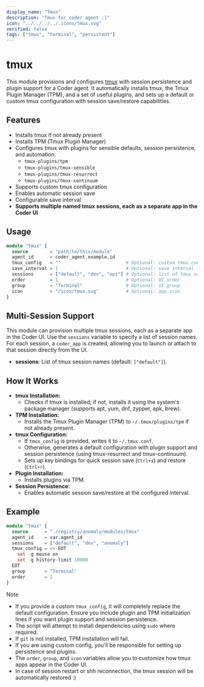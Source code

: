 ```yaml
---
display_name: "Tmux"
description: "Tmux for coder agent :)"
icon: "../../../../.icons/tmux.svg"
verified: false
tags: ["tmux", "terminal", "persistent"]
---
```


# tmux

This module provisions and configures [tmux](https://github.com/tmux/tmux) with session persistence and plugin support
for a Coder agent. It automatically installs tmux, the Tmux Plugin Manager (TPM), and a set of useful plugins, and sets
up a default or custom tmux configuration with session save/restore capabilities.

## Features

- Installs tmux if not already present
- Installs TPM (Tmux Plugin Manager)
- Configures tmux with plugins for sensible defaults, session persistence, and automation:
  - `tmux-plugins/tpm`
  - `tmux-plugins/tmux-sensible`
  - `tmux-plugins/tmux-resurrect`
  - `tmux-plugins/tmux-continuum`
- Supports custom tmux configuration
- Enables automatic session save
- Configurable save interval
- **Supports multiple named tmux sessions, each as a separate app in the Coder UI**

## Usage

```tf
module "tmux" {
  source        = "path/to/this/module"
  agent_id      = coder_agent.example.id
  tmux_config   = ""                        # Optional: custom tmux.conf content
  save_interval = 1                         # Optional: save interval in minutes
  sessions      = ["default", "dev", "ops"] # Optional: list of tmux sessions
  order         = 1                         # Optional: UI order
  group         = "Terminal"                # Optional: UI group
  icon          = "/icon/tmux.svg"          # Optional: app icon
}
```

## Multi-Session Support

This module can provision multiple tmux sessions, each as a separate app in the Coder UI. Use the `sessions` variable to specify a list of session names. For each session, a `coder_app` is created, allowing you to launch or attach to that session directly from the UI.

- **sessions**: List of tmux session names (default: `["default"]`).

## How It Works

- **tmux Installation:**
  - Checks if tmux is installed; if not, installs it using the system's package manager (supports apt, yum, dnf,
    zypper, apk, brew).
- **TPM Installation:**
  - Installs the Tmux Plugin Manager (TPM) to `~/.tmux/plugins/tpm` if not already present.
- **tmux Configuration:**
  - If `tmux_config` is provided, writes it to `~/.tmux.conf`.
  - Otherwise, generates a default configuration with plugin support and session persistence (using tmux-resurrect and
    tmux-continuum).
  - Sets up key bindings for quick session save (`Ctrl+s`) and restore (`Ctrl+r`).
- **Plugin Installation:**
  - Installs plugins via TPM.
- **Session Persistence:**
  - Enables automatic session save/restore at the configured interval.

## Example

```tf
module "tmux" {
  source      = "./registry/anomaly/modules/tmux"
  agent_id    = var.agent_id
  sessions    = ["default", "dev", "anomaly"]
  tmux_config = <<-EOT
    set -g mouse on
    set -g history-limit 10000
  EOT
  group       = "Terminal"
  order       = 2
}
```

> [!NOTE]
>
> - If you provide a custom `tmux_config`, it will completely replace the default configuration. Ensure you include plugin
>   and TPM initialization lines if you want plugin support and session persistence.
> - The script will attempt to install dependencies using `sudo` where required.
> - If `git` is not installed, TPM installation will fail.
> - If you are using custom config, you'll be responsible for setting up persistence and plugins.
> - The `order`, `group`, and `icon` variables allow you to customize how tmux apps appear in the Coder UI.
> - In case of session restart or shh reconnection, the tmux session will be automatically restored :)
